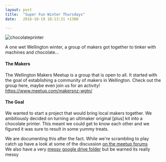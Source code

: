 ```yaml
---
layout: post
title:  "Super Fun Winter Thursdays"
date:   2016-10-19 18:13:31 +1300

---
```

![chocolateprinter]({{site.url}}{{site.imageurl}}chocolateprinter.jpg)

A one wet Wellington winter, a group of makers got together to tinker with machines and chocolate...

#### The Makers
The Wellington Makers Meetup is a group that is open to all. It started with the goal of establishing a community of makers in Wellington. Check out the group here, maybe even join us for an activity! https://www.meetup.com/makersnz-wgtn/

#### The Goal
We wanted to start a project that would bring local makers together. We ambitiously decided on turning an ultimaker original [plus] kit into a chocolate printer. This meant we could get to know each other and we figured it was sure to result in some yummy treats.

We are documenting this after the fact. While we're scrambling to play catch up have a look at some of the discussion [on the meetup forums](https://www.meetup.com/makersnz-wgtn/messages/boards/thread/49856617)  
We also have a very [messy google drive folder](https://drive.google.com/drive/folders/0Bwhcg9j8_xowNTNCcG5oVEFyVFU?usp=sharing) but be warned its really messy
